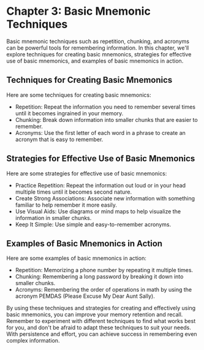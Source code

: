 Chapter 3: Basic Mnemonic Techniques
====================================

Basic mnemonic techniques such as repetition, chunking, and acronyms can be powerful tools for remembering information. In this chapter, we'll explore techniques for creating basic mnemonics, strategies for effective use of basic mnemonics, and examples of basic mnemonics in action.

Techniques for Creating Basic Mnemonics
---------------------------------------

Here are some techniques for creating basic mnemonics:

* Repetition: Repeat the information you need to remember several times until it becomes ingrained in your memory.
* Chunking: Break down information into smaller chunks that are easier to remember.
* Acronyms: Use the first letter of each word in a phrase to create an acronym that is easy to remember.

Strategies for Effective Use of Basic Mnemonics
-----------------------------------------------

Here are some strategies for effective use of basic mnemonics:

* Practice Repetition: Repeat the information out loud or in your head multiple times until it becomes second nature.
* Create Strong Associations: Associate new information with something familiar to help remember it more easily.
* Use Visual Aids: Use diagrams or mind maps to help visualize the information in smaller chunks.
* Keep It Simple: Use simple and easy-to-remember acronyms.

Examples of Basic Mnemonics in Action
-------------------------------------

Here are some examples of basic mnemonics in action:

* Repetition: Memorizing a phone number by repeating it multiple times.
* Chunking: Remembering a long password by breaking it down into smaller chunks.
* Acronyms: Remembering the order of operations in math by using the acronym PEMDAS (Please Excuse My Dear Aunt Sally).

By using these techniques and strategies for creating and effectively using basic mnemonics, you can improve your memory retention and recall. Remember to experiment with different techniques to find what works best for you, and don't be afraid to adapt these techniques to suit your needs. With persistence and effort, you can achieve success in remembering even complex information.
